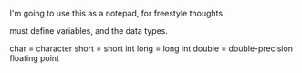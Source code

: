 I'm going to use this as a notepad, for freestyle thoughts.

must define variables, and the data types.

char = character
short = short int
long = long int
double = double-precision floating point